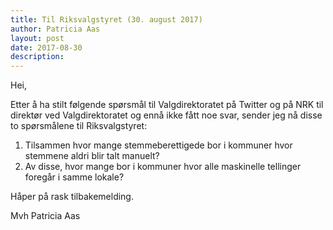 ```yaml
---
title: Til Riksvalgstyret (30. august 2017)
author: Patricia Aas
layout: post
date: 2017-08-30
description:
---
```


Hei,

Etter å ha stilt følgende spørsmål til Valgdirektoratet på Twitter og på NRK til direktør ved Valgdirektoratet og ennå ikke fått noe svar, sender jeg nå disse to spørsmålene til Riksvalgstyret:

1. Tilsammen hvor mange stemmeberettigede bor i kommuner hvor stemmene aldri blir talt manuelt?
2. Av disse, hvor mange bor i kommuner hvor alle maskinelle tellinger foregår i samme lokale?

Håper på rask tilbakemelding.

Mvh Patricia Aas